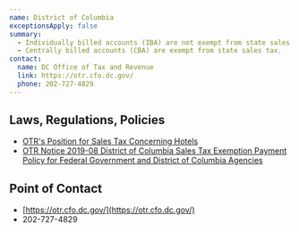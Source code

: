 ```yaml
---
name: District of Columbia
exceptionsApply: false
summary:
  - Individually billed accounts (IBA) are not exempt from state sales tax.
  - Centrally billed accounts (CBA) are exempt from state sales tax.
contact:
  name: DC Office of Tax and Revenue
  link: https://otr.cfo.dc.gov/
  phone: 202-727-4829
---
```


## Laws, Regulations, Policies

* [OTR's Position for Sales Tax Concerning Hotels](https://otr.cfo.dc.gov/sites/default/files/dc/sites/otr/publication/attachments/tax_guide_hotels.pdf)
* [OTR Notice 2019-08 District of Columbia Sales Tax Exemption Payment Policy for Federal Government and District of Columbia Agencies](https://otr.cfo.dc.gov/sites/default/files/dc/sites/otr/publication/attachments/GSA_Notice.pdf)

## Point of Contact
- [https://otr.cfo.dc.gov/](https://otr.cfo.dc.gov/)
- 202-727-4829